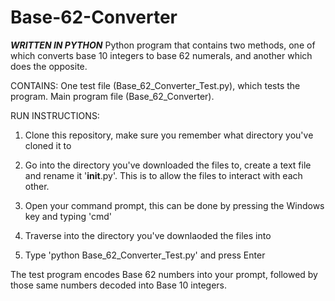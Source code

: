 # Base-62-Converter
***WRITTEN IN PYTHON***
Python program that contains two methods, one of which converts base 10 integers to base 62 numerals, and another which does the opposite.

CONTAINS:
One test file (Base_62_Converter_Test.py), which tests the program.
Main program file (Base_62_Converter).

RUN INSTRUCTIONS:
1) Clone this repository, make sure you remember what directory you've cloned it to

2) Go into the directory you've downloaded the files to, create a text file and rename it '__init__.py'. This is to allow the files to interact with each other.

3) Open your command prompt, this can be done by pressing the Windows key and typing 'cmd'

4) Traverse into the directory you've downlaoded the files into

5) Type 'python Base_62_Converter_Test.py' and press Enter

The test program encodes Base 62 numbers into your prompt, followed by those same numbers decoded into Base 10 integers.
